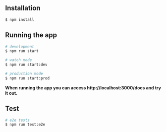## Installation

```bash
$ npm install
```

## Running the app

```bash
# development
$ npm run start

# watch mode
$ npm run start:dev

# production mode
$ npm run start:prod
```

**When running the app you can access http://localhost:3000/docs and try it out.**

## Test

```bash
# e2e tests
$ npm run test:e2e
```
